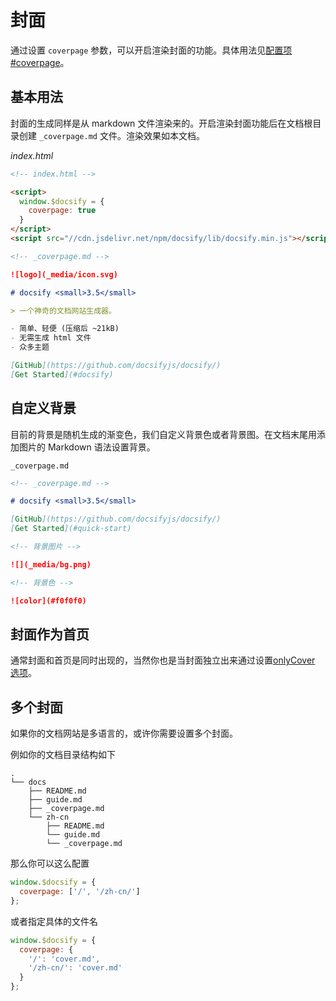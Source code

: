 # 封面

通过设置 `coverpage` 参数，可以开启渲染封面的功能。具体用法见[配置项#coverpage](configuration.md#coverpage)。

## 基本用法

封面的生成同样是从 markdown 文件渲染来的。开启渲染封面功能后在文档根目录创建 `_coverpage.md` 文件。渲染效果如本文档。

_index.html_

```html
<!-- index.html -->

<script>
  window.$docsify = {
    coverpage: true
  }
</script>
<script src="//cdn.jsdelivr.net/npm/docsify/lib/docsify.min.js"></script>
```

```markdown
<!-- _coverpage.md -->

![logo](_media/icon.svg)

# docsify <small>3.5</small>

> 一个神奇的文档网站生成器。

- 简单、轻便 (压缩后 ~21kB)
- 无需生成 html 文件
- 众多主题

[GitHub](https://github.com/docsifyjs/docsify/)
[Get Started](#docsify)
```

## 自定义背景

目前的背景是随机生成的渐变色，我们自定义背景色或者背景图。在文档末尾用添加图片的 Markdown 语法设置背景。

`_coverpage.md`

```markdown
<!-- _coverpage.md -->

# docsify <small>3.5</small>

[GitHub](https://github.com/docsifyjs/docsify/)
[Get Started](#quick-start)

<!-- 背景图片 -->

![](_media/bg.png)

<!-- 背景色 -->

![color](#f0f0f0)
```

## 封面作为首页

通常封面和首页是同时出现的，当然你也是当封面独立出来通过设置[onlyCover 选项](configuration.md#onlycover)。

## 多个封面

如果你的文档网站是多语言的，或许你需要设置多个封面。

例如你的文档目录结构如下

```text
.
└── docs
    ├── README.md
    ├── guide.md
    ├── _coverpage.md
    └── zh-cn
        ├── README.md
        └── guide.md
        └── _coverpage.md
```

那么你可以这么配置

```js
window.$docsify = {
  coverpage: ['/', '/zh-cn/']
};
```

或者指定具体的文件名

```js
window.$docsify = {
  coverpage: {
    '/': 'cover.md',
    '/zh-cn/': 'cover.md'
  }
};
```

